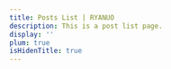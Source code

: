 ```yaml
---
title: Posts List | RYANUO
description: This is a post list page.
display: ''
plum: true
isHidenTitle: true
---
```


<ListPosts />
